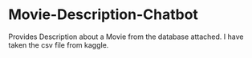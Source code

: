 # Movie-Description-Chatbot
Provides Description about a Movie from the database attached.
I have taken the csv file from kaggle.
